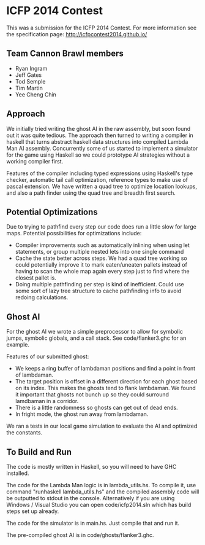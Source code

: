 ICFP 2014 Contest
==================================================

This was a submission for the ICFP 2014 Contest. For more information see the specification page: http://icfpcontest2014.github.io/

Team Cannon Brawl members
--------------------------------------------------
* Ryan Ingram
* Jeff Gates
* Tod Semple
* Tim Martin
* Yee Cheng Chin

Approach
--------------------------------------------------
We initially tried writing the ghost AI in the raw assembly, but soon found out it was quite tedious. The approach then
turned to writing a compiler in haskell that turns abstract haskell data structures into compiled Lambda Man AI
assembly. Concurrently some of us started to implement a simulator for the game using Haskell so we could prototype AI
strategies without a working compiler first.

Features of the compiler including typed expressions using Haskell's type checker, automatic tail call optimization,
reference types to make use of pascal extension. We have written a quad tree to optimize location lookups, and also a path
finder using the quad tree and breadth first search.

Potential Optimizations
--------------------------------------------------
Due to trying to pathfind every step our code does run a little slow for large maps. Potential possibilities for
optimizations include:

* Compiler improvements such as automatically inlining when using let statements, or group multiple nested lets into one single command
* Cache the state better across steps. We had a quad tree working so could potentially improve it to mark eaten/uneaten pallets
  instead of having to scan the whole map again every step just to find where the closest pallet is.
* Doing multiple pathfinding per step is kind of inefficient. Could use some sort of lazy tree structure to cache pathfinding
  info to avoid redoing calculations.

Ghost AI
--------------------------------------------------

For the ghost AI we wrote a simple preprocessor to allow for symbolic jumps, symbolic globals, and a call stack.
See code/flanker3.ghc for an example.

Features of our submitted ghost:

 * We keeps a ring buffer of lambdaman positions and find a point in front of lambdaman.
 * The target position is offset in a different direction for each ghost based on its index. This makes the ghosts tend to flank lambdaman. We found it important that ghosts not bunch up so they could surround lamdbaman in a corridor.
 * There is a little randomness so ghosts can get out of dead ends.
 * In fright mode, the ghost run away from lambdaman.

We ran a tests in our local game simulation to evaluate the AI and optimized the constants.

To Build and Run
--------------------------------------------------
The code is mostly written in Haskell, so you will need to have GHC installed.

The code for the Lambda Man logic is in lambda_utils.hs. To compile it, use command "runhaskell lambda_utils.hs" and the compiled assembly
code will be outputted to stdout in the console. Alternatively if you are using Windows / Visual Studio you can open code/icfp2014.sln
which has build steps set up already.

The code for the simulator is in main.hs. Just compile that and run it.

The pre-compiled ghost AI is in code/ghosts/flanker3.ghc.
